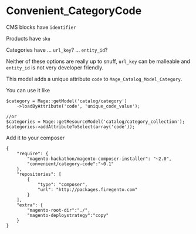 # Convenient_CategoryCode

CMS blocks have `identifier`

Products have `sku`

Categories have ... `url_key`? ... `entity_id`? 

Neither of these options are really up to snuff, `url_key` can be malleable and `entity_id` is not very developer friendly.

This model adds a unique attribute `code` to `Mage_Catalog_Model_Category`.

You can use it like

```
$category = Mage::getModel('catalog/category')
    ->loadByAttribute('code', 'unique_code_value');

//or
$categories = Mage::getResourceModel('catalog/category_collection');
$categories->addAttributeToSelect(array('code'));

```

Add it to your composer

```
{
    "require": {
        "magento-hackathon/magento-composer-installer": "~2.0",
        "convenient/category-code":"~0.1"
    },
    "repositories": [
        {
            "type": "composer",
            "url": "http://packages.firegento.com"
        }
    ],
    "extra": {
        "magento-root-dir":"./",
        "magento-deploystrategy":"copy"
    }
}

```
